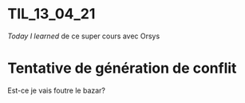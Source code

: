 # TIL_13_04_21
*Today I learned* de ce super cours avec Orsys

# Tentative de génération de conflit
Est-ce je vais foutre le bazar? 